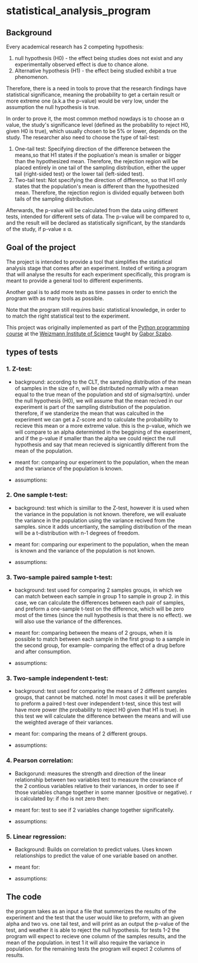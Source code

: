 # statistical_analysis_program

## Background

Every academical research has 2 competing hypothesis:
1. null hypothesis (H0) - the effect being studies does not exist and any experimentally observed effect is due to chance alone.  
2. Alternative hypothesis (H1) - the effect being studied exhibit a true phenomenon.
   
Therefore, there is a need in tools to prove that the research findings have statistical significance, meaning the probability to get a certain result or more extreme one (a.k.a the p-value) would be very low, under the assumption the null hypothesis is true.

In order to prove it, the most common method nowdays is to choose an α value, the study's significance level (defined as the probability to reject H0, given H0 is true), which usually chosen to be 5% or lower, depends on the study. The researcher also need to choose the type of tail-test:
1. One-tail test: Specifying direction of the difference between the means,so that H1 states if the popluation's mean is smaller or bigger than the hypothesized mean. Therefore, the rejection region will be placed entirely in one tail of the sampling distribution, either the upper tail (right-sided test) or the lower tail (left-sided test).
2. Two-tail test: Not specifying the direction of difference, so that H1 only states that the population's mean is different than the hypothesized mean. Therefore, the rejection region is divided equally between both tails of the sampling distribution.

Afterwards, the p-value will be calculated from the data using different tests, intended for different sets of data. The p-value will be compared to α, and the result will be declared as statistically significant, by the standards of the study, if p-value ≤ α.

## Goal of the project

The project is intended to provide a tool that simplifies the statistical analysis stage that comes after an experiment. Insted of writing a program that will analyse the results for each experiment specifically, this program is meant to provide a general tool to different experiments. 

Another goal is to add more tests as time passes in order to enrich the program with as many tools as possible.

Note that the program still requires basic statistical knowledge, in order to to match the right statistical test to the experiment.

This project was originally implemented as part of the [Python programming course](https://github.com/szabgab/wis-python-course-2024-04) at the [Weizmann Institute of Science](https://www.weizmann.ac.il/) taught by [Gabor Szabo](https://szabgab.com/).

## types of tests

### 1. Z-test:

* background: according to the CLT, the sampling distribution of the mean of samples in the size of n,  will be distributed normally with a mean equal to the true mean of the population and std of sigma/sqrt(n). 
under the null hypothesis (H0), we will assume that the mean recived in our experiment is part of the sampling distribution of the population. 
therefore, if we standerize the mean that was calculted in the experiment we can get a Z-score and to calculate the probability to recieve this mean or a more extreme value. this is the p-value, which we will compare to an alpha determinted in the beggining of the experiment, and if the p-value if smaller than the alpha we could reject the null hypothesis and say that mean recieved is signicantlly different from the mean of the population. 

* meant for: comparing our experiment to the population, when the mean and the variance of the population is known.

* assumptions:

### 2. One sample t-test:

* background: test which is simillar to the Z-test, however it is used when the variance in the population is not known. therefore, we will evaluate the variance in the population using the variance recived from the samples. since it adds uncertianty, the sampling distribution of the mean will be a t-distribution with n-1 degrees of freedom.

* meant for: comparing our experiment to the population, when the mean is known and the variance of the population is  not known.
* assumptions:

### 3. Two-sample paired sample t-test:

* background: test used for comparing 2 samples groups, in which we can match between each sample in group 1 to sample in group 2. in this case, we can calculate the differences between each pair of samples, and preform a one-sample t-test on the difference, which will be zero most of the times (since the null hypothesis is that there is no effect). we will also use the variance of the differences.

* meant for: comparing between the means of 2 groups, when it is possible to match between each sample in the first group to a sample in the second group, for example- comparing the effect of a drug before and after consumption.

* assumptions:

### 3. Two-sample independent t-test:

* background: test used for comparing the means of 2 different samples groups, that cannot be matched. note! In most cases it will be preferable to preform a paired t-test over independent t-test, since this test will have more power (the probability to reject H0 given that H1 is true). in this test we will calculate the difference between the means and will use the weighted average of their variances.

* meant for: comparing the means of 2 different groups.

* assumptions:

### 4. Pearson correlation:

* Backgorund: measures the strength and direction of the linear relationship between two variables
test to measure the covariance of the 2 contious variables relative to their variances, in order to see if those variables change together in some manner (positive or negative). r is calculated by: 
if rho is not zero then:

* meant for: test to see if 2 variables change together significatelly.

* assumptions:

### 5. Linear regression:
* Background: Builds on correlation to predict values.
Uses known relationships to predict the value of one variable based on another.

* meant for:
  
* assumptions:

## The code

the program takes as an input a file that summerizes the results of the experiment and the test that the user would like to preform, with an given alpha and two vs. one tail test, and will print as an output the p-value of the test, and weather it is able to reject the null hypothesis. 
for tests 1-2 the program will expect to recieve one column of the samples results, and the mean of the population. in test 1 it will also require the variance in population.
for the remaining tests the program will expect 2 columns of results.
